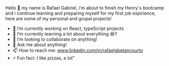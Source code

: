 Hello 👋 my name is Rafael Gabriel, i'm about to finish my Henry´s bootcamp and i continue learning and preparing myself for my first job expirience, here are some of my personal and grupal projects! 


- 🔭 I’m currently working on React, typeScript projects
- 🌱 I’m currently learning a lot about everything 😄!!
- 👯 I’m looking to collaborate on anything!
- 💬 Ask me about anything!
- 📫 How to reach me: www.linkedin.com/in/rafaelgbetancourto
- ⚡ Fun fact: I like pizzas, a lot"

